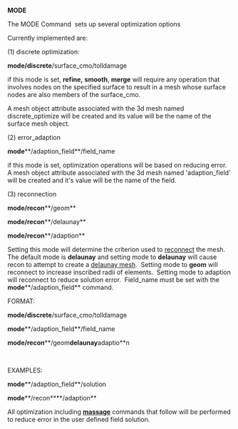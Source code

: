  **MODE**

  The MODE Command  sets up several optimization options

  Currently implemented are:

  (1) discrete optimization:

  **mode/discrete**/surface\_cmo/tolldamage
 
   if this mode is set, **refine,** **smooth**, **merge** will
   require any operation that involves nodes on the specified surface
   to result in a mesh whose surface nodes are also members of the
   surface\_cmo.

   A mesh object attribute associated with the 3d mesh named
   discrete\_optimize will be created and its value will be the name
   of the surface mesh object.
 
  
(2) error\_adaption

  **mode****/adaption\_field**/field\_name
 
   if this mode is set, optimization operations will be based on
   reducing error.  A mesh object attribute associated with the 3d
   mesh named 'adaption\_field' will be created and it's value will
   be the name of the field.
 
  
(3) reconnection

  **mode/recon****/geom**

  **mode/recon****/delaunay**

  **mode/recon****/adaption**
 
   Setting this mode will determine the criterion used to
   [reconnect](RECON.md) the mesh.  The default mode is
   **delaunay** and setting mode to **delaunay** will cause recon to
   attempt to create a [delaunay mesh](CONNECT1.md).  Setting mode
   to **geom** will reconnect to increase inscribed radii of
   elements.  Setting mode to adaption will reconnect to reduce
   solution error.  Field\_name must be set with the
   **mode****/adaption\_field** command.

 FORMAT:

  **mode/discrete**/surface\_cmo/tolldamage

  **mode****/adaption\_field**/field\_name

  **mode/recon****/geom****delaunay****adaptio**n

   

 EXAMPLES:

  **mode****/adaption\_field**/solution

  **mode****/recon****/adaption**
  
  All optimization including **[massage](MASSAGE.md)** commands that
  follow will be performed to reduce error in the user defined field
  solution.

 
